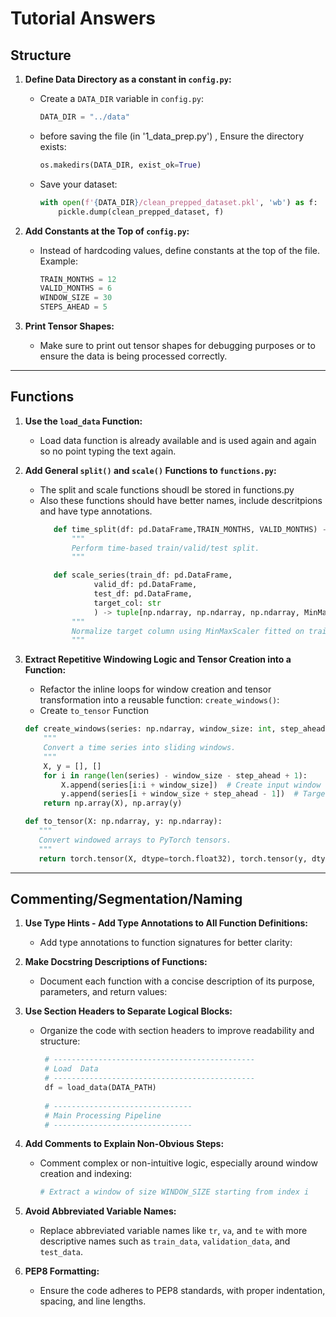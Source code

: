 # Tutorial Answers

## Structure

1. **Define Data Directory as a constant in `config.py`:**
   - Create a `DATA_DIR` variable in `config.py`:
     ```python
     DATA_DIR = "../data"
     ```
   - before saving the file (in '1_data_prep.py') , Ensure the directory exists:
     ```python
     os.makedirs(DATA_DIR, exist_ok=True)
     ```

   - Save your dataset:
     ```python
     with open(f'{DATA_DIR}/clean_prepped_dataset.pkl', 'wb') as f: 
         pickle.dump(clean_prepped_dataset, f)
     ```

2. **Add Constants at the Top of `config.py`:**
   - Instead of hardcoding values, define constants at the top of the file. Example:
     ```python
     TRAIN_MONTHS = 12
     VALID_MONTHS = 6
     WINDOW_SIZE = 30
     STEPS_AHEAD = 5
     ```

3. **Print Tensor Shapes:**
   - Make sure to print out tensor shapes for debugging purposes or to ensure the data is being processed correctly.

---

## Functions

1. **Use the `load_data` Function:**
   - Load data function is already available and is used again and again so no point typing the text again.

2. **Add General `split()` and `scale()` Functions to `functions.py`:**
   - The split and scale functions shoudl be stored in functions.py
   - Also these functions should have better names, include descritpions and have type annotations.
     ```python
        def time_split(df: pd.DataFrame,TRAIN_MONTHS, VALID_MONTHS) -> tuple[pd.DataFrame, pd.DataFrame, pd.DataFrame]:
            """
            Perform time-based train/valid/test split.
            """
     ```
     ```python
        def scale_series(train_df: pd.DataFrame,
                 valid_df: pd.DataFrame,
                 test_df: pd.DataFrame,
                 target_col: str
                 ) -> tuple[np.ndarray, np.ndarray, np.ndarray, MinMaxScaler]:
            """
            Normalize target column using MinMaxScaler fitted on training data.
            """
     ```

3. **Extract Repetitive Windowing Logic and Tensor Creation into a Function:**
   - Refactor the inline loops for window creation and tensor transformation into a reusable function: `create_windows()`:
   - Create `to_tensor` Function
   
   ```python
   def create_windows(series: np.ndarray, window_size: int, step_ahead: int) -> tuple[np.ndarray, np.ndarray]:
       """
       Convert a time series into sliding windows.
       """
       X, y = [], []
       for i in range(len(series) - window_size - step_ahead + 1):
           X.append(series[i:i + window_size])  # Create input window
           y.append(series[i + window_size + step_ahead - 1])  # Target value based on step_ahead
       return np.array(X), np.array(y)
     ```
     ```python
    def to_tensor(X: np.ndarray, y: np.ndarray):
        """
        Convert windowed arrays to PyTorch tensors.
        """
        return torch.tensor(X, dtype=torch.float32), torch.tensor(y, dtype=torch.float32)
     ```

---

## Commenting/Segmentation/Naming

1. **Use Type Hints - Add Type Annotations to All Function Definitions:**
   - Add type annotations to function signatures for better clarity:

2. **Make Docstring Descriptions of Functions:**
   - Document each function with a concise description of its purpose, parameters, and return values:

3. **Use Section Headers to Separate Logical Blocks:**
   - Organize the code with section headers to improve readability and structure:
     ```python
      # ---------------------------------------------
      # Load  Data
      # ---------------------------------------------
      df = load_data(DATA_PATH)
      
      # -------------------------------
      # Main Processing Pipeline
      # -------------------------------
     ```


4. **Add Comments to Explain Non-Obvious Steps:**
   - Comment complex or non-intuitive logic, especially around window creation and indexing:
     ```python
     # Extract a window of size WINDOW_SIZE starting from index i
     ```

5. **Avoid Abbreviated Variable Names:**
   - Replace abbreviated variable names like `tr`, `va`, and `te` with more descriptive names such as `train_data`, `validation_data`, and `test_data`.

6. **PEP8 Formatting:**
   - Ensure the code adheres to PEP8 standards, with proper indentation, spacing, and line lengths.
